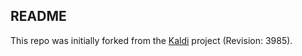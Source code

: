 ## README

This repo was initially forked from the <a href="http://kaldi.sourceforge.net/">Kaldi</a> project (Revision: 3985). 



